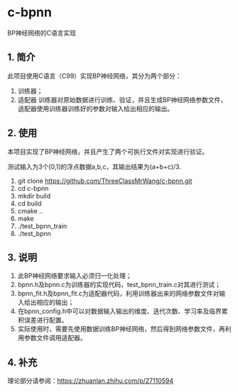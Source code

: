 c-bpnn
======

BP神经网络的C语言实现

## 1. 简介
此项目使用C语言（C99）实现BP神经网络，其分为两个部分：
1. 训练器；
2. 适配器
训练器对原始数据进行训练、验证，并且生成BP神经网络参数文件，适配器使用训练器训练好的参数对输入给出相应的输出。

## 2. 使用
本项目实现了BP神经网络，并且产生了两个可执行文件对实现进行验证。

测试输入为3个[0,1]的浮点数据a,b,c，其输出结果为(a+b+c)/3.

1. git clone https://github.com/ThreeClassMrWang/c-bpnn.git
2. cd c-bpnn
3. mkdir build
4. cd build
5. cmake ..
6. make
7. ./test_bpnn_train
8. ./test_bpnn

## 3. 说明
1. 此BP神经网络要求输入必须归一化处理；
2. bpnn.h及bpnn.c为训练器的实现代码，test_bpnn_train.c对其进行测试；
3. bpnn_fit.h及bpnn_fit.c为适配器代码，利用训练器出来的网络参数文件对输入给出相应的输出；
4. 在bpnn_config.h中可以对数据输入输出的维度、迭代次数、学习率及临界累积误差进行配置。
5. 实际使用时，需要先使用数据训练BP神经网络，然后得到网络参数文件，再利用参数文件调用适配器。

## 4. 补充
理论部分请参阅：https://zhuanlan.zhihu.com/p/27110594
